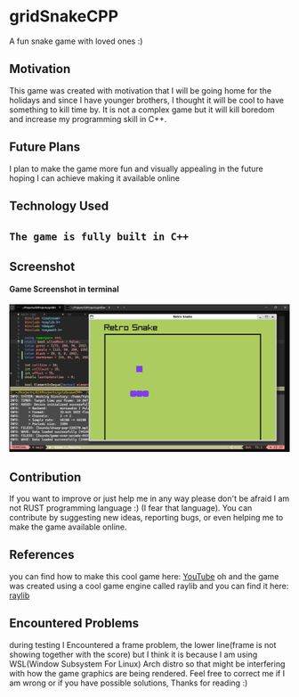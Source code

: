 # gridSnakeCPP

A fun snake game with loved ones :)

## Motivation

This game was created with motivation that I will be going home for the holidays and since I have younger brothers, I thought it will be cool to have something to kill time by. It is not a complex game but it will kill boredom and increase my programming skill in C++.

## Future Plans

I plan to make the game more fun and visually appealing in the future hoping I can achieve making it available online

## Technology Used

## `The game is fully built in C++`

## Screenshot

#### Game Screenshot in terminal

![game Screenshot in brothers](Images/gridGameScreenShot.png)

## Contribution

If you want to improve or just help me in any way please don't be afraid I am not RUST programming language :) (I fear that language). You can contribute by suggesting new ideas, reporting bugs, or even helping me to make the game available online.

## References

you can find how to make this cool game here: [YouTube](https://www.youtube.com/watch?v=LGqsnM_WEK4)
oh and the game was created using a cool game engine called raylib and you can find it here: [raylib](https://github.com/raysan5/raylib)

## Encountered Problems

during testing I Encountered a frame problem, the lower line(frame is not showing together with the score) but I think it is because I am using WSL(Window Subsystem For Linux) Arch distro so that might be interfering with how the game graphics are being rendered. Feel free to correct me if I am wrong or if you have possible solutions, Thanks for reading :)
